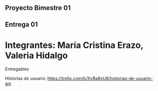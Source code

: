 ## Proyecto Bimestre 01
## Entrega 01
# Integrantes: María Cristina Erazo, Valeria Hidalgo

Entregables

Historias de usuario: https://trello.com/b/XyBa8yU8/historias-de-usuario-am
